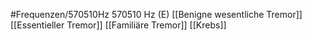 #Frequenzen/570510Hz
570510 Hz (E)
[[Benigne wesentliche Tremor]]
[[Essentieller Tremor]]
[[Familiäre Tremor]]
[[Krebs]]